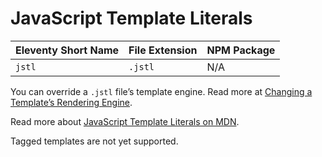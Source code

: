 # JavaScript Template Literals

| Eleventy Short Name | File Extension | NPM Package |
| ------------------- | -------------- | ----------- |
| `jstl`              | `.jstl`        | N/A         |

You can override a `.jstl` file’s template engine. Read more at [Changing a Template’s Rendering Engine](/docs/engines.md).

Read more about [JavaScript Template Literals on MDN](https://developer.mozilla.org/en-US/docs/Web/JavaScript/Reference/Template_literals).

Tagged templates are not yet supported.
